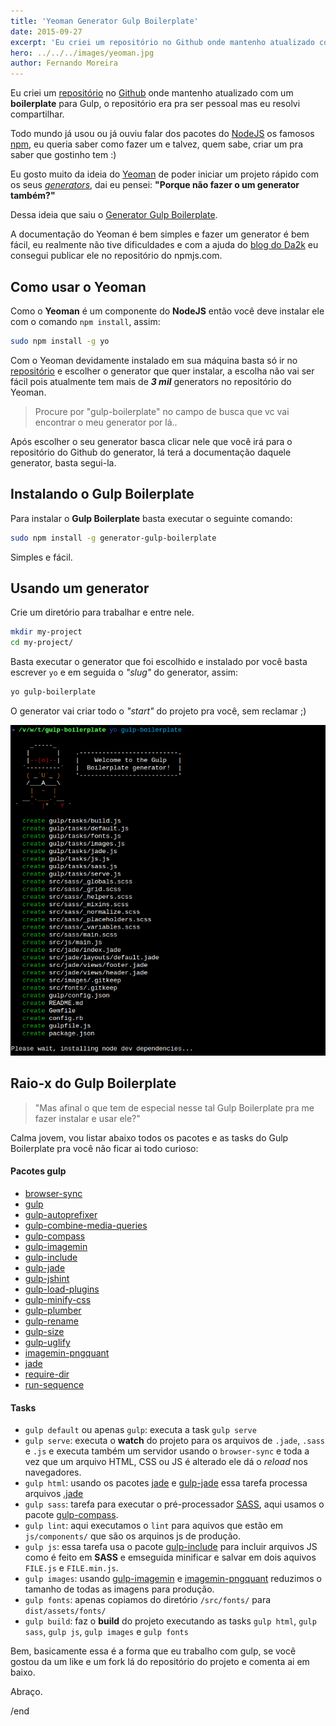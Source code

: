 ```yaml
---
title: 'Yeoman Generator Gulp Boilerplate'
date: 2015-09-27
excerpt: 'Eu criei um repositório no Github onde mantenho atualizado com um boilerplate para Gulp, o repositório era pra ser pessoal mas eu resolvi compartilhar.'
hero: ../../../images/yeoman.jpg
author: Fernando Moreira
---
```


Eu criei um [repositório](https://github.com/nandomoreirame/gulp-boilerplate) no [Github](https://github.com/) onde mantenho atualizado com um **boilerplate** para Gulp, o repositório era pra ser pessoal mas eu resolvi compartilhar.

Todo mundo já usou ou já ouviu falar dos pacotes do [NodeJS](https://nodejs.org/) os famosos [npm](https://www.npmjs.com/), eu queria saber como fazer um e talvez, quem sabe, criar um pra saber que gostinho tem :)

Eu gosto muito da ideia do [Yeoman](http://yeoman.io/) de poder iniciar um projeto rápido com os seus _[generators](http://yeoman.io/generators/)_, dai eu pensei: **"Porque não fazer o um generator também?"**

Dessa ideia que saiu o [Generator Gulp Boilerplate](https://github.com/nandomoreirame/generator-gulp-boilerplate).

A documentação do Yeoman é bem simples e fazer um generator é bem fácil, eu realmente não tive dificuldades e com a ajuda do [blog do Da2k](http://blog.da2k.com.br/2015/03/20/criando-uma-ferramenta-de-cli-com-nodejs/) eu consegui publicar ele no repositório do npmjs.com.

## Como usar o Yeoman

Como o **Yeoman** é um componente do **NodeJS** então você deve instalar ele com o comando `npm install`, assim:

```bash
sudo npm install -g yo
```

Com o Yeoman devidamente instalado em sua máquina basta só ir no [repositório](http://yeoman.io/generators/) e escolher o generator que quer instalar, a escolha não vai ser fácil pois atualmente tem mais de _**3 mil**_ generators no repositório do Yeoman.

> Procure por "gulp-boilerplate" no campo de busca que vc vai encontrar o meu generator por lá..

Após escolher o seu generator basca clicar nele que você irá para o repositório do Github do generator, lá terá a documentação daquele generator, basta segui-la.

## Instalando o Gulp Boilerplate

Para instalar o **Gulp Boilerplate** basta executar o seguinte comando:

```bash
sudo npm install -g generator-gulp-boilerplate
```

Simples e fácil.

## Usando um generator

Crie um diretório para trabalhar e entre nele.

```bash
mkdir my-project
cd my-project/
```

Basta executar o generator que foi escolhido e instalado por você basta escrever `yo` e em seguida o _"slug"_ do generator, assim:

```bash
yo gulp-boilerplate
```

O generator vai criar todo o _"start"_ do projeto pra você, sem reclamar ;)

![Yeoman Generator Gulp Boilerplate](../../../images/yeoman-generator-gulp-boilerplate.png)

## Raio-x do Gulp Boilerplate

> "Mas afinal o que tem de especial nesse tal Gulp Boilerplate pra me fazer instalar e usar ele?"

Calma jovem, vou listar abaixo todos os pacotes e as tasks do Gulp Boilerplate pra você não ficar ai todo curioso:

#### Pacotes gulp

- [browser-sync](http://browsersync.io/)
- [gulp](https://npmjs.com/package/gulp)
- [gulp-autoprefixer](https://npmjs.com/package/gulp-autoprefixer)
- [gulp-combine-media-queries](https://npmjs.com/package/gulp-combine-media-queries)
- [gulp-compass](https://npmjs.com/package/gulp-compass)
- [gulp-imagemin](https://npmjs.com/package/gulp-imagemin)
- [gulp-include](https://npmjs.com/package/gulp-include)
- [gulp-jade](https://npmjs.com/package/gulp-jade)
- [gulp-jshint](https://npmjs.com/package/gulp-jshint)
- [gulp-load-plugins](https://npmjs.com/package/gulp-load-plugins)
- [gulp-minify-css](https://npmjs.com/package/gulp-minify-css)
- [gulp-plumber](https://npmjs.com/package/gulp-plumber)
- [gulp-rename](https://npmjs.com/package/gulp-rename)
- [gulp-size](https://npmjs.com/package/gulp-size)
- [gulp-uglify](https://npmjs.com/package/gulp-uglify)
- [imagemin-pngquant](https://npmjs.com/package/imagemin-pngquant)
- [jade](https://npmjs.com/package/jade)
- [require-dir](https://npmjs.com/package/require-dir)
- [run-sequence](https://npmjs.com/package/run-sequence)

#### Tasks

- `gulp default` ou apenas `gulp`: executa a task `gulp serve`
- `gulp serve`: executa o **watch** do projeto para os arquivos de `.jade`, `.sass` e `.js` e executa também um servidor usando o `browser-sync` e toda a vez que um arquivo HTML, CSS ou JS é alterado ele dá o _reload_ nos navegadores.
- `gulp html`: usando os pacotes [jade](https://www.npmjs.com/package/jade) e [gulp-jade](https://www.npmjs.com/package/gulp-jade) essa tarefa processa arquivos [.jade](http://jade-lang.com/)
- `gulp sass`: tarefa para executar o pré-processador [SASS](http://sass-lang.com/), aqui usamos o pacote [gulp-compass](https://www.npmjs.com/package/gulp-compass).
- `gulp lint`: aqui executamos o `lint` para aquivos que estão em `js/components/` que são os arquinos js de produção.
- `gulp js`: essa tarefa usa o pacote [gulp-include](https://www.npmjs.com/package/gulp-include) para incluir arquivos JS como é feito em **SASS** e emseguida minificar e salvar em dois aquivos `FILE.js` e `FILE.min.js`.
- `gulp images`: usando [gulp-imagemin](https://www.npmjs.com/package/gulp-imagemin) e [imagemin-pngquant](https://www.npmjs.com/package/imagemin-pngquant) reduzimos o tamanho de todas as imagens para produção.
- `gulp fonts`: apenas copiamos do diretório `/src/fonts/` para `dist/assets/fonts/`
- `gulp build`: faz o **build** do projeto executando as tasks `gulp html`, `gulp sass`, `gulp js`, `gulp images` e `gulp fonts`

Bem, basicamente essa é a forma que eu trabalho com gulp, se você gostou da um like e um fork lá do repositório do projeto e comenta ai em baixo.

Abraço.

/end
